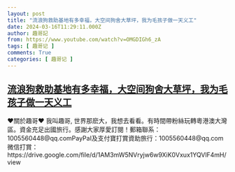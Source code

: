 ```yaml
---
layout: post
title: "流浪狗救助基地有多幸福，大空间狗舍大草坪，我为毛孩子做一天义工"
date: 2024-03-16T11:29:11.000Z
author: 趣哥記
from: https://www.youtube.com/watch?v=OMGDIGh6_zA
tags: [ 趣哥记 ]
comments: True
categories: [ 趣哥记 ]
---
```

<!--1710588551000-->
[流浪狗救助基地有多幸福，大空间狗舍大草坪，我为毛孩子做一天义工](https://www.youtube.com/watch?v=OMGDIGh6_zA)
------

<div>
♥關於趣哥♥ 我叫趣哥, 世界那麽大，我想去看看。有時間帶粉絲玩轉粵港澳大灣區。資金充足出國旅行。感謝大家厚愛訂閱！郵箱聯系：1005560448@qq.comPayPaI及支付寶打賞資助旅行：1005560448@qq.com微信打賞：https://drive.google.com/file/d/1AM3mW5NVryjw6w9XiK0Vxux1YQVlF4mH/view
</div>
